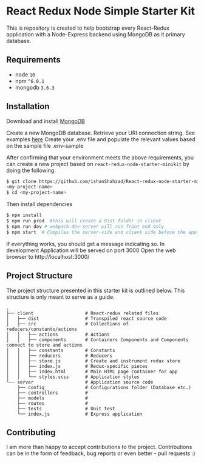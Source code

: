 # React Redux Node Simple Starter Kit

This is repository is created to help bootstrap every React-Redux application with a Node-Express backend using MongoDB as it primary database.

## Requirements

- node `10`
- npm `^6.0.1`
- mongodb `3.6.3`

## Installation

Download and install [MongoDB](https://www.mongodb.com/download-center#community)

Create a new MongoDB database. Retrieve your URI connection string. See examples [here](https://docs.mongodb.com/manual/reference/connection-string/#examples)
Create your .env file and populate the relevant values based on the sample file .env-sample

After confirming that your environment meets the above requirements, you can create a new project based on `react-redux-node-starter-minikit` by doing the following:

```bash
$ git clone https://github.com/ishanShahzad/React-redux-node-starter-minikit.git
<my-project-name>
$ cd <my-project-name>
```

Then install dependencies

```bash
$ npm install
$ npm run prod  #this will create a Dist folder in client
$ npm run dev # webpack-dev-server will run front end only
$ npm start  # Compiles the server-side and client side before the application launches
```

If everything works, you should get a message indicating so. In development Application will be served on port 3000
Open the web browser to http://localhost:3000/

## Project Structure

The project structure presented in this starter kit is outlined below. This structure is only meant to serve as a guide.

```
.
├── client                   # React-redux related files
│   ├── dist                 # Transpiled react source code
│   ├── src                  # Collections of reducers/constants/actions
│   │   ├── actions          # Actions
│   │   ├── components       # Containers Components and Components connect to store and actions
│   │   ├── constants        # Constants
│   │   ├── reducers         # Reducers
│   │   ├── store.js         # Create and instrument redux store
│   │   ├── index.js         # Redux-specific pieces
│   │   ├── index.html       # Main HTML page container for app
│   │   └── styles.scss      # Application styles
└── server                   # Application source code
    ├── config               # Configurations folder (Database etc.)
    ├── controllers          #
    ├── models               #
    ├── routes               #
    ├── tests                # Unit test
    └── index.js             # Express application

```

## Contributing

I am more than happy to accept contributions to the project. Contributions can be in the form of feedback, bug reports or even better - pull requests :)
